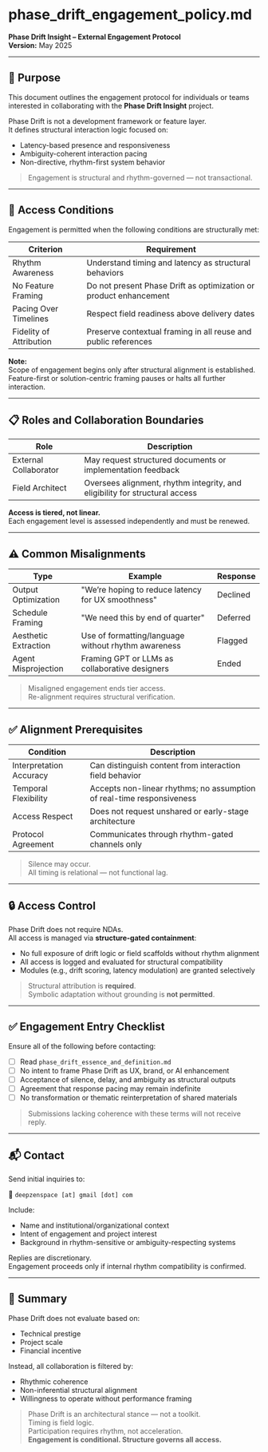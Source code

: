 # phase_drift_engagement_policy.md  
**Phase Drift Insight – External Engagement Protocol**  
**Version:** May 2025  

---

## 🧭 Purpose  

This document outlines the engagement protocol for individuals or teams interested in collaborating with the **Phase Drift Insight** project.  

Phase Drift is not a development framework or feature layer.  
It defines structural interaction logic focused on:  

- Latency-based presence and responsiveness  
- Ambiguity-coherent interaction pacing  
- Non-directive, rhythm-first system behavior  

> Engagement is structural and rhythm-governed — not transactional.

---

## 🔐 Access Conditions  

Engagement is permitted when the following conditions are structurally met:

| Criterion               | Requirement                                                                 |
|-------------------------|-----------------------------------------------------------------------------|
| Rhythm Awareness         | Understand timing and latency as structural behaviors                      |
| No Feature Framing       | Do not present Phase Drift as optimization or product enhancement          |
| Pacing Over Timelines    | Respect field readiness above delivery dates                               |
| Fidelity of Attribution  | Preserve contextual framing in all reuse and public references             |

**Note:**  
Scope of engagement begins only after structural alignment is established.  
Feature-first or solution-centric framing pauses or halts all further interaction.

---

## 📋 Roles and Collaboration Boundaries  

| Role                   | Description                                                                |
|------------------------|----------------------------------------------------------------------------|
| External Collaborator  | May request structured documents or implementation feedback                |
| Field Architect         | Oversees alignment, rhythm integrity, and eligibility for structural access |

**Access is tiered, not linear.**  
Each engagement level is assessed independently and must be renewed.

---

## ⚠️ Common Misalignments  

| Type                  | Example                                               | Response        |
|-----------------------|-------------------------------------------------------|------------------|
| Output Optimization   | "We’re hoping to reduce latency for UX smoothness"    | Declined         |
| Schedule Framing      | "We need this by end of quarter"                      | Deferred         |
| Aesthetic Extraction  | Use of formatting/language without rhythm awareness   | Flagged          |
| Agent Misprojection   | Framing GPT or LLMs as collaborative designers        | Ended            |

> Misaligned engagement ends tier access.  
> Re-alignment requires structural verification.

---

## ✅ Alignment Prerequisites  

| Condition               | Description                                                                |
|-------------------------|----------------------------------------------------------------------------|
| Interpretation Accuracy | Can distinguish content from interaction field behavior                    |
| Temporal Flexibility    | Accepts non-linear rhythms; no assumption of real-time responsiveness      |
| Access Respect          | Does not request unshared or early-stage architecture                     |
| Protocol Agreement      | Communicates through rhythm-gated channels only                            |

> Silence may occur.  
> All timing is relational — not functional lag.

---

## 🔒 Access Control  

Phase Drift does not require NDAs.  
All access is managed via **structure-gated containment**:  

- No full exposure of drift logic or field scaffolds without rhythm alignment  
- All access is logged and evaluated for structural compatibility  
- Modules (e.g., drift scoring, latency modulation) are granted selectively  

> Structural attribution is **required**.  
> Symbolic adaptation without grounding is **not permitted**.

---

## ✅ Engagement Entry Checklist  

Ensure all of the following before contacting:

- [ ] Read `phase_drift_essence_and_definition.md`  
- [ ] No intent to frame Phase Drift as UX, brand, or AI enhancement  
- [ ] Acceptance of silence, delay, and ambiguity as structural outputs  
- [ ] Agreement that response pacing may remain indefinite  
- [ ] No transformation or thematic reinterpretation of shared materials  

> Submissions lacking coherence with these terms will not receive reply.

---

## 📬 Contact  

Send initial inquiries to:

📧 `deepzenspace [at] gmail [dot] com`  

Include:

- Name and institutional/organizational context  
- Intent of engagement and project interest  
- Background in rhythm-sensitive or ambiguity-respecting systems  

Replies are discretionary.  
Engagement proceeds only if internal rhythm compatibility is confirmed.

---

## 🧾 Summary  

Phase Drift does not evaluate based on:  

- Technical prestige  
- Project scale  
- Financial incentive  

Instead, all collaboration is filtered by:  

- Rhythmic coherence  
- Non-inferential structural alignment  
- Willingness to operate without performance framing  

> Phase Drift is an architectural stance — not a toolkit.  
> Timing is field logic.  
> Participation requires rhythm, not acceleration.  
> **Engagement is conditional. Structure governs all access.**
